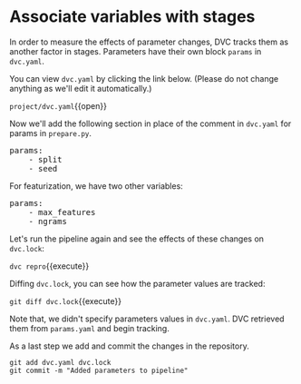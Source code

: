 # Associate variables with stages

In order to measure the effects of parameter changes, DVC tracks them as another
factor in stages. Parameters have their own block `params` in `dvc.yaml`.

You can view `dvc.yaml` by clicking the link below. (Please do not change
anything as we'll edit it automatically.)

`project/dvc.yaml`{{open}}

Now we'll add the following section in place of the comment in `dvc.yaml` for
params in
`prepare.py`.

<pre class="file" data-filename="project/dvc.yaml" data-target="insert" data-marker="# PREPARE PARAMS">
params:
    - split
    - seed
</pre>

For featurization, we have two other variables: 


<pre class="file" data-filename="project/dvc.yaml" data-target="insert" data-marker="# FEATURIZE PARAMS">
params:
    - max_features
    - ngrams
</pre>

Let's run the pipeline again and see the effects of these changes on `dvc.lock`:

`dvc repro`{{execute}}

Diffing `dvc.lock`, you can see how the parameter values are tracked:

`git diff dvc.lock`{{execute}}

Note that, we didn't specify parameters values in `dvc.yaml`. DVC retrieved them
from `params.yaml` and begin tracking. 

As a last step we add and commit the changes in the repository.

```
git add dvc.yaml dvc.lock
git commit -m "Added parameters to pipeline"
```